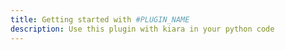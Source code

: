 ```yaml
---
title: Getting started with #PLUGIN_NAME
description: Use this plugin with kiara in your python code
---
```

